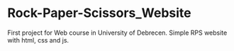 # Rock-Paper-Scissors_Website

First project for Web course in University of Debrecen.
Simple RPS website with html, css and js.
